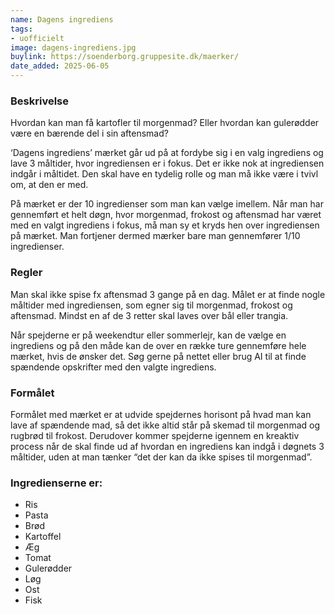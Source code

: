 ```yaml
---
name: Dagens ingrediens
tags:
- uofficielt
image: dagens-ingrediens.jpg
buylink: https://soenderborg.gruppesite.dk/maerker/
date_added: 2025-06-05
---
```

### Beskrivelse

Hvordan kan man få kartofler til morgenmad? Eller hvordan kan gulerødder være en
bærende del i sin aftensmad?

‘Dagens ingrediens’ mærket går ud på at fordybe sig i en valg ingrediens og lave 3 måltider,
hvor ingrediensen er i fokus. Det er ikke nok at ingrediensen indgår i måltidet. Den skal have
en tydelig rolle og man må ikke være i tvivl om, at den er med.

På mærket er der 10 ingredienser som man kan vælge imellem. Når man har gennemført et
helt døgn, hvor morgenmad, frokost og aftensmad har været med en valgt ingrediens i
fokus, må man sy et kryds hen over ingrediensen på mærket. Man fortjener dermed mærker
bare man gennemfører 1/10 ingredienser.

### Regler
Man skal ikke spise fx aftensmad 3 gange på en dag. Målet er at finde nogle måltider med
ingrediensen, som egner sig til morgenmad, frokost og aftensmad.
Mindst en af de 3 retter skal laves over bål eller trangia.

Når spejderne er på weekendtur eller sommerlejr, kan de vælge en ingrediens og på den
måde kan de over en række ture gennemføre hele mærket, hvis de ønsker det.
Søg gerne på nettet eller brug AI til at finde spændende opskrifter med den valgte
ingrediens.

### Formålet 
Formålet med mærket er at udvide spejdernes horisont på hvad man kan lave af
spændende mad, så det ikke altid står på skemad til morgenmad og rugbrød til frokost.
Derudover kommer spejderne igennem en kreaktiv process når de skal finde ud af hvordan
en ingrediens kan indgå i døgnets 3 måltider, uden at man tænker “det der kan da ikke
spises til morgenmad”.

### Ingredienserne er:
- Ris
- Pasta
- Brød
- Kartoffel
- Æg
- Tomat
- Gulerødder
- Løg
- Ost
- Fisk
